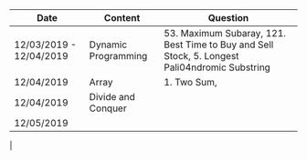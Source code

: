 



| Date | Content | Question |
|--|--|--|
| 12/03/2019 - 12/04/2019 | Dynamic Programming | 53. Maximum Subaray, 121. Best Time to Buy and Sell Stock, 5. Longest Pali04ndromic Substring |
| 12/04/2019 | Array | 1. Two Sum, |
| 12/04/2019 | Divide and Conquer | |
| 12/05/2019 | | |
|


<!--stackedit_data:
eyJoaXN0b3J5IjpbMTAxNDY2MDM4OSwxMDc4MDE1MzI1LC0yMT
E4ODY5MjM5LDEzMzcwOTU1NDUsLTg4MDE5Mjg3MF19
-->